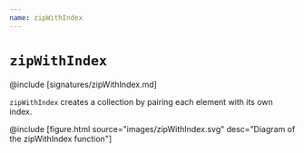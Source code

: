 ```yaml
---
name: zipWithIndex
---
```


# `zipWithIndex`

@include [signatures/zipWithIndex.md]

`zipWithIndex` creates a collection by pairing each element with its own index.

@include [figure.html source="images/zipWithIndex.svg" desc="Diagram of the zipWithIndex function"]
